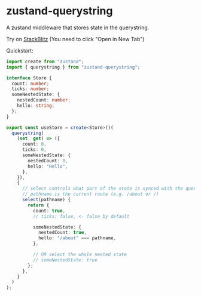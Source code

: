 # zustand-querystring

A zustand middleware that stores state in the querystring.

Try on [StackBlitz](https://stackblitz.com/github/nitedani/zustand-querystring/tree/main/examples/react) (You need to click "Open in New Tab")

Quickstart:
```ts
import create from "zustand";
import { querystring } from "zustand-querystring";

interface Store {
  count: number;
  ticks: number;
  someNestedState: {
    nestedCount: number;
    hello: string;
  };
}

export const useStore = create<Store>()(
  querystring(
    (set, get) => ({
      count: 0,
      ticks: 0,
      someNestedState: {
        nestedCount: 0,
        hello: "Hello",
      },
    }),
    {
      // select controls what part of the state is synced with the query string
      // pathname is the current route (e.g. /about or /)
      select(pathname) {
        return {
          count: true,
          // ticks: false, <- false by default

          someNestedState: {
            nestedCount: true,
            hello: "/about" === pathname,
          },

          // OR select the whole nested state
          // someNestedState: true
        };
      },
    }
  )
);
```